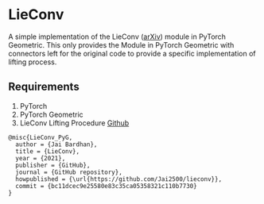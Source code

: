 # LieConv
A simple implementation of the LieConv ([arXiv](https://arxiv.org/abs/2002.12880)) module in PyTorch Geometric. This only provides the Module in PyTorch Geometric with connectors left for the original code to provide a specific implementation of lifting process.

## Requirements
1. PyTorch
2. PyTorch Geometric
3. LieConv Lifting Procedure [Github](https://github.com/mfinzi/LieConv)

```
@misc{LieConv_PyG,
  author = {Jai Bardhan},
  title = {LieConv},
  year = {2021},
  publisher = {GitHub},
  journal = {GitHub repository},
  howpublished = {\url{https://github.com/Jai2500/lieconv}},
  commit = {bc11dcec9e25580e83c35ca05358321c110b7730}
}
```

